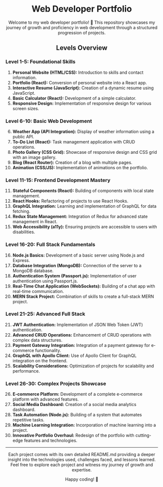 <h1 align="center">Web Developer Portfolio</h1>

<p align="center">
  Welcome to my web developer portfolio! 🚀 This repository showcases my journey of growth and proficiency in web development through a structured progression of projects.
</p>

<h2 align="center">Levels Overview</h2>

### Level 1-5: Foundational Skills

1. **Personal Website (HTML/CSS):** Introduction to skills and contact information.
2. **Portfolio (React):** Conversion of personal website into a React app.
3. **Interactive Resume (JavaScript):** Creation of a dynamic resume using JavaScript.
4. **Basic Calculator (React):** Development of a simple calculator.
5. **Responsive Design:** Implementation of responsive design for various screen sizes.

### Level 6-10: Basic Web Development

6. **Weather App (API Integration):** Display of weather information using a public API.
7. **To-Do List (React):** Task management application with CRUD operations.
8. **Photo Gallery (CSS Grid):** Showcase of responsive design and CSS grid with an image gallery.
9. **Blog (React Router):** Creation of a blog with multiple pages.
10. **Animation (CSS/JS):** Implementation of animations on the portfolio.

### Level 11-15: Frontend Development Mastery

11. **Stateful Components (React):** Building of components with local state management.
12. **React Hooks:** Refactoring of projects to use React Hooks.
13. **GraphQL Integration:** Learning and implementation of GraphQL for data fetching.
14. **Redux State Management:** Integration of Redux for advanced state management in React.
15. **Web Accessibility (a11y):** Ensuring projects are accessible to users with disabilities.

### Level 16-20: Full Stack Fundamentals

16. **Node.js Basics:** Development of a basic server using Node.js and Express.
17. **Database Integration (MongoDB):** Connection of the server to a MongoDB database.
18. **Authentication System (Passport.js):** Implementation of user authentication using Passport.js.
19. **Real-Time Chat Application (WebSockets):** Building of a chat app with real-time communication.
20. **MERN Stack Project:** Combination of skills to create a full-stack MERN project.

### Level 21-25: Advanced Full Stack

21. **JWT Authentication:** Implementation of JSON Web Token (JWT) authentication.
22. **Advanced CRUD Operations:** Enhancement of CRUD operations with complex data structures.
23. **Payment Gateway Integration:** Integration of a payment gateway for e-commerce functionality.
24. **GraphQL with Apollo Client:** Use of Apollo Client for GraphQL integration on the frontend.
25. **Scalability Considerations:** Optimization of projects for scalability and performance.

### Level 26-30: Complex Projects Showcase

26. **E-commerce Platform:** Development of a complete e-commerce platform with advanced features.
27. **Social Media Dashboard:** Creation of a social media analytics dashboard.
28. **Task Automation (Node.js):** Building of a system that automates repetitive tasks.
29. **Machine Learning Integration:** Incorporation of machine learning into a project.
30. **Innovative Portfolio Overhaul:** Redesign of the portfolio with cutting-edge features and technologies.

---

<p align="center">Each project comes with its own detailed README.md providing a deeper insight into the technologies used, challenges faced, and lessons learned. Feel free to explore each project and witness my journey of growth and expertise.</p>

<p align="center">Happy coding! 🚀</p>
